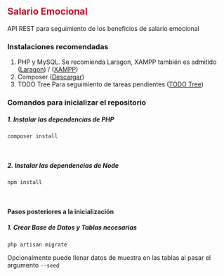 ## <span style="color:#C8102E">Salario Emocional</span>

API REST para seguimiento de los beneficios de salario emocional
<br>

### **Instalaciones recomendadas**

1. PHP y MySQL. Se recomienda Laragon, XAMPP también es admitido ([Laragon](https://laragon.org/download/index.html)) / ([XAMPP](https://www.apachefriends.org/es/index.html))
2. Composer ([Descargar](https://getcomposer.org/download/))
3. TODO Tree Para seguimiento de tareas pendientes ([TODO Tree](https://marketplace.visualstudio.com/items?itemName=Gruntfuggly.todo-tree))
   <br>

### **Comandos para inicializar el repositorio**

##### 1. Instalar las dependencias de PHP

```
composer install
```

<br>

##### 2. Instalar las dependencias de Node

```
npm install
```

<br>

#### Pasos posteriores a la inicialización

##### 1. Crear Base de Datos y Tablas necesarias

```
php artisan migrate
```

Opcionalmente puede llenar datos de muestra en las tablas al pasar el argumento `--seed`
